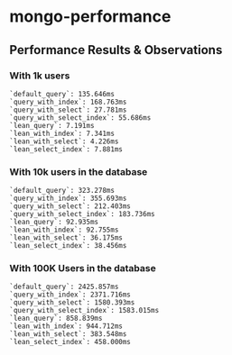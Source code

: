 # mongo-performance

## Performance Results & Observations
### With 1k users
```
`default_query`: 135.646ms
`query_with_index`: 168.763ms
`query_with_select`: 27.781ms
`query_with_select_index`: 55.686ms
`lean_query`: 7.191ms
`lean_with_index`: 7.341ms
`lean_with_select`: 4.226ms
`lean_select_index`: 7.881ms
```

### With 10k users in the database

```
`default_query`: 323.278ms
`query_with_index`: 355.693ms
`query_with_select`: 212.403ms
`query_with_select_index`: 183.736ms
`lean_query`: 92.935ms
`lean_with_index`: 92.755ms
`lean_with_select`: 36.175ms
`lean_select_index`: 38.456ms
```

### With 100K Users in the database
```
`default_query`: 2425.857ms
`query_with_index`: 2371.716ms
`query_with_select`: 1580.393ms
`query_with_select_index`: 1583.015ms
`lean_query`: 858.839ms
`lean_with_index`: 944.712ms
`lean_with_select`: 383.548ms
`lean_select_index`: 458.000ms
```